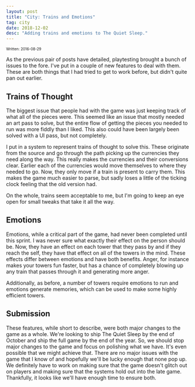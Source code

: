 ```yaml
---
layout: post
title: "City: Trains and Emotions"
tag: city
date: 2018-12-02
desc: "Adding trains and emotions to The Quiet Sleep."
---
```


<p style="font-size:10px">Written: 2016-08-29


As the previous pair of posts have detailed, playtesting brought a bunch of issues to the fore. I've put in a couple of new features to deal with them. These are both things that I had tried to get to work before, but didn't quite pan out earlier.

## Trains of Thought

The biggest issue that people had with the game was just keeping track of what all of the pieces were. This seemed like an issue that mostly needed an art pass to solve, but the entire flow of getting the pieces you needed to run was more fiddly than I liked. This also could have been largely been solved with a UI pass, but not completely.


I put in a system to represent trains of thought to solve this. These originate from the source and go through the path picking up the currencies they need along the way. This really makes the currencies and their conversions clear. Earlier each of the currencies would move themselves to where they needed to go. Now, they only move if a train is present to carry them. This makes the game much easier to parse, but sadly loses a little of the ticking clock feeling that the old version had.


On the whole, trains seem acceptable to me, but I'm going to keep an eye open for small tweaks that take it all the way.

## Emotions

Emotions, while a critical part of the game, had never been completed until this sprint. I was never sure what exactly their effect on the person should be. Now, they have an effect on each tower that they pass by and if they reach the self, they have that effect on all of the towers in the mind. These effects differ between emotions and have both benefits. Anger, for instance makes your towers fun faster, but has a chance of completely blowing up any train that passes through it and generating more anger.


Additionally, as before, a number of towers require emotions to run and emotions generate memories, which can be used to make some highly efficient towers.

## Submission

These features, while short to describe, were both major changes to the game as a whole. We're looking to ship The Quiet Sleep by the end of October and ship the full game by the end of the year. So, we should stop major changes to the game and focus on polishing what we have. It's even possible that we might achieve that. There are no major issues with the game that I know of and hopefully we'll be lucky enough that none pop up. We definitely have to work on making sure that the game doesn't glitch out on players and making sure that the systems hold out into the late game. Thankfully, it looks like we'll have enough time to ensure both.

